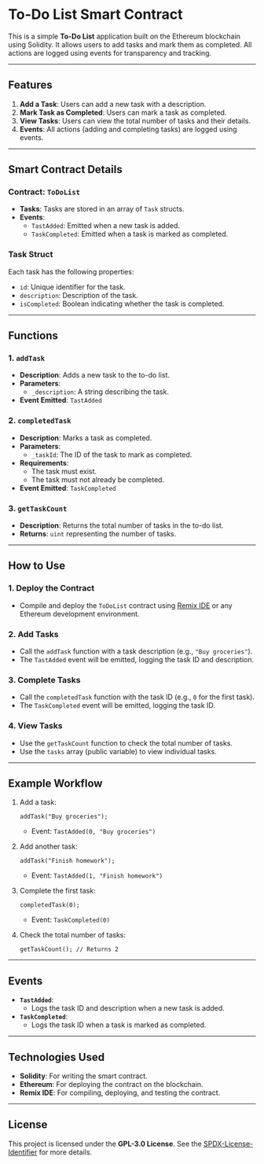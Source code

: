 # **To-Do List Smart Contract**

This is a simple **To-Do List** application built on the Ethereum blockchain using Solidity. It allows users to add tasks and mark them as completed. All actions are logged using events for transparency and tracking.

---

## **Features**
1. **Add a Task**: Users can add a new task with a description.
2. **Mark Task as Completed**: Users can mark a task as completed.
3. **View Tasks**: Users can view the total number of tasks and their details.
4. **Events**: All actions (adding and completing tasks) are logged using events.

---

## **Smart Contract Details**

### **Contract: `ToDoList`**
- **Tasks**: Tasks are stored in an array of `Task` structs.
- **Events**:
  - `TastAdded`: Emitted when a new task is added.
  - `TaskCompleted`: Emitted when a task is marked as completed.

### **Task Struct**
Each task has the following properties:
- `id`: Unique identifier for the task.
- `description`: Description of the task.
- `isCompleted`: Boolean indicating whether the task is completed.

---

## **Functions**

### **1. `addTask`**
- **Description**: Adds a new task to the to-do list.
- **Parameters**:
  - `_description`: A string describing the task.
- **Event Emitted**: `TastAdded`

### **2. `completedTask`**
- **Description**: Marks a task as completed.
- **Parameters**:
  - `_taskId`: The ID of the task to mark as completed.
- **Requirements**:
  - The task must exist.
  - The task must not already be completed.
- **Event Emitted**: `TaskCompleted`

### **3. `getTaskCount`**
- **Description**: Returns the total number of tasks in the to-do list.
- **Returns**: `uint` representing the number of tasks.

---

## **How to Use**

### **1. Deploy the Contract**
- Compile and deploy the `ToDoList` contract using [Remix IDE](https://remix.ethereum.org/) or any Ethereum development environment.

### **2. Add Tasks**
- Call the `addTask` function with a task description (e.g., `"Buy groceries"`).
- The `TastAdded` event will be emitted, logging the task ID and description.

### **3. Complete Tasks**
- Call the `completedTask` function with the task ID (e.g., `0` for the first task).
- The `TaskCompleted` event will be emitted, logging the task ID.

### **4. View Tasks**
- Use the `getTaskCount` function to check the total number of tasks.
- Use the `tasks` array (public variable) to view individual tasks.

---

## **Example Workflow**

1. Add a task:
   ```solidity
   addTask("Buy groceries");
   ```
   - Event: `TastAdded(0, "Buy groceries")`

2. Add another task:
   ```solidity
   addTask("Finish homework");
   ```
   - Event: `TastAdded(1, "Finish homework")`

3. Complete the first task:
   ```solidity
   completedTask(0);
   ```
   - Event: `TaskCompleted(0)`

4. Check the total number of tasks:
   ```solidity
   getTaskCount(); // Returns 2
   ```

---

## **Events**
- **`TastAdded`**:
  - Logs the task ID and description when a new task is added.
- **`TaskCompleted`**:
  - Logs the task ID when a task is marked as completed.

---

## **Technologies Used**
- **Solidity**: For writing the smart contract.
- **Ethereum**: For deploying the contract on the blockchain.
- **Remix IDE**: For compiling, deploying, and testing the contract.

---

## **License**
This project is licensed under the **GPL-3.0 License**. See the [SPDX-License-Identifier](https://spdx.org/licenses/GPL-3.0.html) for more details.

